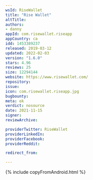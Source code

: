 ```yaml
---
wsId: RiseWallet
title: "Rise Wallet"
altTitle: 
authors:
- danny
appId: com.risewallet.riseapp
appCountry: ca
idd: 1453389237
released: 2019-03-12
updated: 2022-02-03
version: "1.6.0"
stars: 4.96
reviews: 25
size: 12294144
website: https://www.risewallet.com/
repository: 
issue: 
icon: com.risewallet.riseapp.jpg
bugbounty: 
meta: ok
verdict: nosource
date: 2021-11-15
signer: 
reviewArchive:

providerTwitter: RiseWallet
providerLinkedIn: 
providerFacebook: 
providerReddit: 

redirect_from:

---
```


{% include copyFromAndroid.html %}
